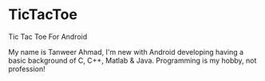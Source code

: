 # TicTacToe
Tic Tac Toe For Android

My name is Tanweer Ahmad, I'm new with Android developing having a basic background of C, C++, Matlab & Java.
Programming is my hobby, not profession!

